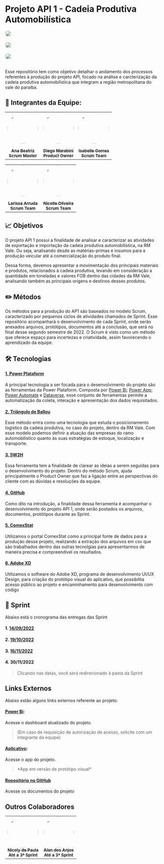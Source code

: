 # Projeto API 1 - Cadeia Produtiva Automobilística

<tr>
    <td align="center"><a href="https://github.com/APIEQUIPEAUTOMOTIVO/Projeto-API---Automotivo/wiki/P%C3%A1gina-Inicial"><img style="border-radius: 50%;" src="https://cdn-icons-png.flaticon.com/512/69/69544.png" width="20px;" alt=""/><br /><sub><b></b></sub></a><br/><sub><b></b></sub></td>
    <td align="center"><a href="https://app.powerbi.com/groups/me/reports/fd1975fa-df9d-4110-956e-b65c803b4db5/ReportSection20d28b089989843d7450"><img style="border-radius: 50%;" src="https://upload.wikimedia.org/wikipedia/commons/thumb/c/cf/New_Power_BI_Logo.svg/630px-New_Power_BI_Logo.svg.png" width="20px;" alt=""/><br/><sub><b></b></sub></a><br/><sub><b></b></sub></td> 
    <td align="center"><a href="https://github.com/APIEQUIPEAUTOMOTIVO/Projeto-API---Automotivo"><img style="border-radius: 50%;" src="https://cdn-icons-png.flaticon.com/512/25/25231.png" width="20px;" alt=""/><br /><sub><b></b></sub></a><br/><sub><b></b></sub></td>
  </tr>
   
Esse repositório tem como objetivo detalhar o andamento dos processos referentes à produção do projeto API, focado na análise e carcterização da cadeia produtiva automobilística que integram a região metropolitana do vale do paraíba.


## 📌 Integrantes da Equipe:


  <table align="center">
  <tr>
    <td align="center"><a href="https://www.linkedin.com/in/ana-beatriz-carvalho-santos-046215203/"><img style="border-radius: 50%;" src="https://media-exp1.licdn.com/dms/image/D4D03AQF15Ybvwf2oaA/profile-displayphoto-shrink_200_200/0/1663802166637?e=2147483647&v=beta&t=hquxmGrD4gt6M4oBwfTSg9KWXxh8uNdS3dqB74B1gkw" width="100px;" alt=""/><br /><sub><img style="border-radius: 50%;" src="https://cdn-icons-png.flaticon.com/512/174/174857.png" width="15px;" alt=""/></sub><br/><sub><b>Ana Beatriz</b></sub></a><br/><sub><b>Scrum Master</b></sub></td>
     <td align="center"><a href="https://www.linkedin.com/in/diego-marabini-8a3188187/"><img style="border-radius: 50%;" src="https://media-exp1.licdn.com/dms/image/C4D03AQG4PXJG3FT4WQ/profile-displayphoto-shrink_200_200/0/1581552132779?e=1675296000&v=beta&t=dnhAyyFCeWUeDV82Ttd9ZNxwe4YGKtQ87Mm0H0XVkyA" width="100px;" alt=""/><br/><sub><img style="border-radius: 50%;" src="https://cdn-icons-png.flaticon.com/512/174/174857.png" width="15px;" alt=""/></sub><br/><sub><b>Diego Marabini</b></sub></a><br/><sub><b>Product Owner</b></sub></td>
   <td align="center"><a href="https://www.linkedin.com/in/isabelle-gomes-614561240/"><img style="border-radius: 50%;" src="https://media-exp1.licdn.com/dms/image/C4D03AQGjWLkEkKLDXg/profile-displayphoto-shrink_200_200/0/1658013142289?e=1675296000&v=beta&t=QL9NjVotdjEPNjXirZ6e_2b5DgrRb3t4NWk2QdkQGhM" width="100px;" alt=""/><br /><sub><img style="border-radius: 50%;" src="https://cdn-icons-png.flaticon.com/512/174/174857.png" width="15px;" alt=""/></sub><br/><sub><b>Isabelle Gomes</b></sub></a><br/><sub><b>Scrum Team</b></sub></td>
  </tr>
  <table align="center">
  <tr>
    <td align="center"><a href="https://www.linkedin.com/in/larissa-arruda-a139901a0/"><img style="border-radius: 50%;" src="https://media-exp1.licdn.com/dms/image/C4D03AQH1AunREnA-Ig/profile-displayphoto-shrink_200_200/0/1663801902329?e=1675296000&v=beta&t=Rrv8S7qI47yweisgbrMZflytjDQ-acKUSjqwLWIUq0k" width="100px;" alt=""/><br /><sub><img style="border-radius: 50%;" src="https://cdn-icons-png.flaticon.com/512/174/174857.png" width="15px;" alt=""/></sub><br/><sub><b>Larissa Arruda</b></sub></a><br/><sub><b>Scrum Team</b></sub></td>
    <td align="center"><a href="https://www.linkedin.com/in/nicolle-stephany-viveiros-oliveira-b0b582251/"><img style="border-radius: 50%;" src="https://media-exp1.licdn.com/dms/image/C4D03AQHgN258qlVoIA/profile-displayphoto-shrink_200_200/0/1663804502929?e=1675296000&v=beta&t=7Opw1dhSf3mz8r8TFPDszo46T5J8Y-fNO80g2iIrVAM" width="100px;" alt=""/><br /><sub><img style="border-radius: 50%;" src="https://cdn-icons-png.flaticon.com/512/174/174857.png" width="15px;" alt=""/></sub><br/><sub><b>Nicolle Oliveira</b></sub></a><br/><sub><b>Scrum Team</b></sub></td>    
  </tr>
</table>

## 📈 Objetivos

O projeto API 1 possui a finalidade de analisar e caracterizar as atividades de exportação e importação da cadeia produtiva automobilística, na RM Vale. Ou seja, analisando desde as matérias-primas e insumos para a produção veicular até a comercialização do produto final.

Dessa forma, devemos apresentar a movimentação dos principais materiais e produtos, relacionados à cadeia produtiva, levando em consideração a quantidade em toneladas e valores FOB dentro das cidades da RM Vale, analisando também as principais origens e destinos desses produtos.



## ✏️ Métodos

Os métodos para a produção do AP1 são baseados no modelo Scrum, caracterizado por pequenos ciclos de atividades chamados de Sprint. Esse repositório acompanhará o desenvolvimento de cada Sprint, onde serão anexados arquivos, protótipos, documentos até a conclusão, que será no final desse segundo semestre de 2022.
O Scrum é visto como um método que oferece espaço para incertezas e criatividade, assim favorecendo o aprendizado da equipe.


## 🛠️ Tecnologias

#### [1. Power Plataform][powerpla]
A principal tecnologia a ser focada para o desenvolvimento do projeto são as ferramentas da Power Plataform. Composta por [Power Bi][pbi]; [Power App][papp]; [Power Automate][paut] e [Dataverse][dtv], esse conjunto de ferramentas permite a automatização da coleta, interação e apresentação dos dados requisitados.

[powerpla]:https://powerplatform.microsoft.com/pt-br/
[pbi]: https://powerbi.microsoft.com/pt-br/landing/free-account/?&ef_id=Cj0KCQjwj7CZBhDHARIsAPPWv3eX42WJBLwspszoVbE9nS9aFD5ABWC1NYAJqW-0XBPgOzekwVMcZxcaAhl5EALw_wcB:G:s&OCID=AIDcmmk4cy2ahx_SEM_Cj0KCQjwj7CZBhDHARIsAPPWv3eX42WJBLwspszoVbE9nS9aFD5ABWC1NYAJqW-0XBPgOzekwVMcZxcaAhl5EALw_wcB:G:s&gclid=Cj0KCQjwj7CZBhDHARIsAPPWv3eX42WJBLwspszoVbE9nS9aFD5ABWC1NYAJqW-0XBPgOzekwVMcZxcaAhl5EALw_wcB
[papp]:https://powerapps.microsoft.com/pt-br/landing/developer-plan/?&ef_id=Cj0KCQjwj7CZBhDHARIsAPPWv3fz9cfY_j_gNW-0bvuECPeAp_0WFbuKGE5iDrqqqoCR9-c_HNm3_HoaAgUoEALw_wcB:G:s&OCID=AIDcmm61zwfh7q_SEM_Cj0KCQjwj7CZBhDHARIsAPPWv3fz9cfY_j_gNW-0bvuECPeAp_0WFbuKGE5iDrqqqoCR9-c_HNm3_HoaAgUoEALw_wcB:G:s&gclid=Cj0KCQjwj7CZBhDHARIsAPPWv3fz9cfY_j_gNW-0bvuECPeAp_0WFbuKGE5iDrqqqoCR9-c_HNm3_HoaAgUoEALw_wcB
[paut]: https://powerautomate.microsoft.com/pt-br/
[dtv]: https://powerplatform.microsoft.com/pt-br/dataverse/

#### [2. Triângulo de Ballou][ballou]
Esse método entra como uma tecnologia que estuda o posicionamento logístico da cadeia produtiva, no caso do projeto, dentro da RM Vale. Com esse modelo podemos definir a atuação das empresas do ramo automobilístico quanto às suas estratégias de estoque, localização e transporte.

[ballou]: http://1.bp.blogspot.com/_DWgItAtOtDU/S94HH5BhM5I/AAAAAAAAAAo/sZx8An9pBA0/s1600/Slide1.PNG

#### [3. 5W2H][wh]
Essa ferramenta tem a finalidade de clarear as ideias a serem seguidas para o desenvolvimento do projeto. Dentro do método Scrum, ajuda principalmente o Product Owner que faz a ligação entre as perspectivas do cliente com as dúvidas e resoluções da equipe.

[wh]: https://fia.com.br/blog/5w2h/#:~:text=Exemplos%20de%205W2H.-,O%20que%20%C3%A9%20a%20ferramenta%205W2H%3F,maneira%20visual%2C%20%C3%A1gil%20e%20simples.

#### [4. GitHub][git]
Como dito na introdução, a finalidade dessa ferramenta é acompanhar o desenvolvimento do projeto API 1, onde serão postados os arquivos, documentos, protótipos durante as Sprint.

[git]: https://github.com/

#### [5. ComexStat][comex]
Utilizamos o portal ComexStat como a principal fonte de dados para a produção desse projeto, realizando a extração dos arquivos em csv que são trabalhados dentro das outras tecnolgias para apresentarmos de maneira precisa e compreendível os resultados.

[comex]: http://comexstat.mdic.gov.br/pt/home

#### [6. Adobe XD][adxd]
Utilizamos o software do Adobe XD, programa de desenvolvimento UI/UX Design, para criação do protótipo visual do aplicativo, que possibilita acesso público ao projeto e encaminhamento para desenvolvimento com código

[adxd]: https://www.adobe.com/br/products/xd.html

## 📅 Sprint
Abaixo está o cronograma das entregas das Sprint

#### 1. [14/09/2022][sprint1] 
#### 2. [19/10/2022][sprint2]
#### 3. [16/11/2022][sprint3]
#### 4. 30/11/2022

[sprint1]: https://github.com/APIEQUIPEAUTOMOTIVO/Projeto-API---Automotivo/tree/main/1%C2%AA%20Sprint
[sprint2]: https://github.com/APIEQUIPEAUTOMOTIVO/Projeto-API---Automotivo/tree/main/2%C2%AA%20Sprint
[sprint3]: https://github.com/APIEQUIPEAUTOMOTIVO/Projeto-API---Automotivo/tree/main/Sprint%203

<blockquote> Clicando nas datas, você será redirecionado à pasta da Sprint </blockquote> 

## Links Externos
Abaixo estão alguns links externos referente ao projeto:

#### [Power Bi][pbix]: 
Acesse o dashboard atualizado do projeto.
<blockquote>(Em caso de requisição de autorização de acesso, solicite com um integrante da equipe)</blockquote>

[pbix]:https://app.powerbi.com/groups/me/reports/fd1975fa-df9d-4110-956e-b65c803b4db5/ReportSection20d28b089989843d7450 

#### [Aplicativo][apppi]:
Acesse o app do projeto.
<blockquote>*App em versão de protótipo visual*</blockquote>

[apppi]: https://xd.adobe.com/view/4ed7cacc-7d6b-4ea9-83f5-6d20b6179aa6-1b84/

#### [Repositório no GitHub][rep] 
Acesse os documentos do projeto

[rep]: https://github.com/APIEQUIPEAUTOMOTIVO/Projeto-API---Automotivo

## Outros Colaboradores

<table align="center">
  <tr>
    <td align="center"><a href="https://www.linkedin.com/in/nicoly-paula-896504183/"><img style="border-radius: 50%;" src="https://media-exp1.licdn.com/dms/image/C4D03AQGf0xTW1n6GJA/profile-displayphoto-shrink_200_200/0/1593303192605?e=1675296000&v=beta&t=2VyViUEA6UjKbpoWZTvBOru9-kK7TWfM2Ih35HsP5Uc" width="100px;" alt=""/><br /><sub><b>Nicoly de Paula</b></sub></a><br/><sub><b>Até a 3ª Sprint</b></sub></td>
 <td align="center"><a href="https://www.linkedin.com/in/alan-dos-anjos-52882b84/"><img style="border-radius: 50%;" src="https://media-exp1.licdn.com/dms/image/C4D03AQEnjdu6fv7hKA/profile-displayphoto-shrink_200_200/0/1516552178908?e=1675296000&v=beta&t=byOSxcWdH6GDtKdYiZx8pMNXgHfqOGgj8yPLEmTnFNw" width="100px;" alt=""/><br /><sub><b>Alan dos Anjos</b></sub></a><br/><sub><b>Até a 3ª Sprint</b></sub></td>
  </tr>
</table>


 
